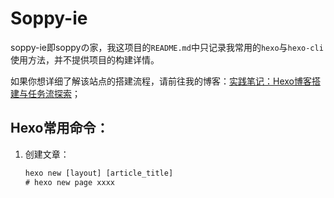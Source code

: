# Soppy-ie

soppy-ie即soppyの家，我这项目的`README.md`中只记录我常用的`hexo`与`hexo-cli`使用方法，并不提供项目的构建详情。

如果你想详细了解该站点的搭建流程，请前往我的博客：[实践笔记：Hexo博客搭建与任务流探索](https://soppylzz.github.io/soppy-ie/2025/03/30/cactus/)；



## Hexo常用命令：

1. 创建文章：

    ```cmd
    hexo new [layout] [article_title]
    # hexo new page xxxx
    ```

    